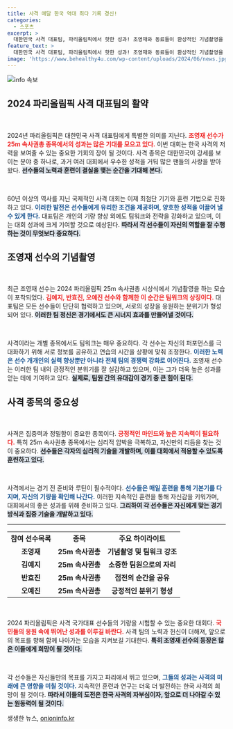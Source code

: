 ```yaml
---
title: 사격 메달 한국 역대 최다 기록 경신!
categories:
  - 스포츠
excerpt: >
  대한민국 사격 대표팀, 파리올림픽에서 핫한 성과! 조영재와 동료들이 환상적인 기념촬영을 남긴 순간을 놓치지 마세요!
feature_text: >
  대한민국 사격 대표팀, 파리올림픽에서 핫한 성과! 조영재와 동료들이 환상적인 기념촬영을 남긴 순간을 놓치지 마세요!
image: 'https://www.behealthy4u.com/wp-content/uploads/2024/06/news.jpg'
---
```


<p><img src="https://www.behealthy4u.com/wp-content/uploads/2024/06/news.jpg" alt="info 속보" /></p>

<h2 data-ke-size="size26">2024 파리올림픽 사격 대표팀의 활약</h2>

<p data-ke-size="size16">&nbsp;</p>

<p>2024년 파리올림픽은 대한민국 사격 대표팀에게 특별한 의미를 지닌다. <b><span style="color: #ee2323;">조영재 선수가 25m 속사권총 종목에서의 성과는 많은 기대를 모으고 있다.</span></b> 이번 대회는 한국 사격의 저력을 보여줄 수 있는 중요한 기회의 장이 될 것이다. 사격 종목은 대한민국이 강세를 보이는 분야 중 하나로, 과거 여러 대회에서 우수한 성적을 거둬 많은 팬들의 사랑을 받아왔다. <b><span style="background-color: #21538527;">선수들의 노력과 훈련이 결실을 맺는 순간을 기대해 본다.</span></b> </p>

<p data-ke-size="size16">&nbsp;</p>

<p>60년 이상의 역사를 지닌 국제적인 사격 대회는 이제 최첨단 기기와 훈련 기법으로 진화하고 있다. <b><span style="color: #1a5490;">이러한 발전은 선수들에게 유리한 조건을 제공하며, 양호한 성적을 이끌어 낼 수 있게 한다.</span></b> 대표팀은 개인의 기량 향상 외에도 팀워크와 전략을 강화하고 있으며, 이는 대회 성과에 크게 기여할 것으로 예상된다. <b><span style="background-color: #21538527;">따라서 각 선수들이 자신의 역할을 잘 수행하는 것이 무엇보다 중요하다.</span></b></p>

<h2 data-ke-size="size26">조영재 선수의 기념촬영</h2>

<p data-ke-size="size16">&nbsp;</p>

<p>최근 조영재 선수는 2024 파리올림픽 25m 속사권총 시상식에서 기념촬영을 하는 모습이 포착되었다. <b><span style="color: #ee2323;">김예지, 반효진, 오예진 선수와 함께한 이 순간은 팀워크의 상징이다.</span></b> 대표팀은 모든 선수들이 단단히 협력하고 있으며, 서로의 성장을 응원하는 분위기가 형성되어 있다. <b><span style="background-color: #21538527;">이러한 팀 정신은 경기에서도 큰 시너지 효과를 만들어낼 것이다.</span></b></p>

<p data-ke-size="size16">&nbsp;</p>

<p>사격이라는 개별 종목에서도 팀워크는 매우 중요하다. 각 선수는 자신의 퍼포먼스를 극대화하기 위해 서로 정보를 공유하고 연습의 시간을 상황에 맞춰 조정한다. <b><span style="color: #1a5490;">이러한 노력은 선수 개개인의 실력 향상뿐만 아니라 전체 팀의 경쟁력 강화로 이어진다.</span></b> 조영재 선수는 이러한 팀 내의 긍정적인 분위기를 잘 실감하고 있으며, 이는 그가 더욱 높은 성과를 얻는 데에 기여하고 있다. <b><span style="background-color: #21538527;">실제로, 팀원 간의 유대감이 경기 중 큰 힘이 된다.</span></b></p>

<h2 data-ke-size="size26">사격 종목의 중요성</h2>

<p data-ke-size="size16">&nbsp;</p>

<p>사격은 집중력과 정밀함이 중요한 종목이다. <b><span style="color: #ee2323;">긍정적인 마인드와 높은 지속력이 필요하다.</span></b> 특히 25m 속사권총 종목에서는 심리적 압박을 극복하고, 자신만의 리듬을 찾는 것이 중요하다. <b><span style="background-color: #21538527;">선수들은 각자의 심리적 기술을 개발하며, 이를 대회에서 적용할 수 있도록 훈련하고 있다.</span></b></p>

<p data-ke-size="size16">&nbsp;</p>

<p>사격에서는 경기 전 준비와 루틴이 필수적이다. <b><span style="color: #1a5490;">선수들은 매일 훈련을 통해 기본기를 다지며, 자신의 기량을 확인해 나간다.</span></b> 이러한 지속적인 훈련을 통해 자신감을 키워가며, 대회에서의 좋은 성과를 위해 준비하고 있다. <b><span style="background-color: #21538527;">그리하여 각 선수들은 자신에게 맞는 경기 방식과 집중 기술을 개발하고 있다.</span></b></p>

<hr>

<table style="width: 100%; border-collapse: collapse;">
<tr>
<td style="text-align: center; height: 17px;"><b>참여 선수목록</b></td>
<td style="text-align: center; height: 17px;"><b>종목</b></td>
<td style="text-align: center; height: 17px;"><b>주요 하이라이트</b></td>
</tr>
<tr>
<td style="text-align: center; height: 17px;"><b>조영재</b></td>
<td style="text-align: center; height: 17px;"><b>25m 속사권총</b></td>
<td style="text-align: center; height: 17px;"><b>기념촬영 및 팀워크 강조</b></td>
</tr>
<tr>
<td style="text-align: center; height: 17px;"><b>김예지</b></td>
<td style="text-align: center; height: 17px;"><b>25m 속사권총</b></td>
<td style="text-align: center; height: 17px;"><b>소중한 팀원으로의 자리</b></td>
</tr>
<tr>
<td style="text-align: center; height: 17px;"><b>반효진</b></td>
<td style="text-align: center; height: 17px;"><b>25m 속사권총</b></td>
<td style="text-align: center; height: 17px;"><b>접전의 순간을 공유</b></td>
</tr>
<tr>
<td style="text-align: center; height: 17px;"><b>오예진</b></td>
<td style="text-align: center; height: 17px;"><b>25m 속사권총</b></td>
<td style="text-align: center; height: 17px;"><b>긍정적인 분위기 형성</b></td>
</tr>
</table>

<p data-ke-size="size16">&nbsp;</p>

<p>2024 파리올림픽은 사격 국가대표 선수들의 기량을 시험할 수 있는 중요한 대회다. <b><span style="color: #ee2323;">국민들의 응원 속에 뛰어난 성과를 이루길 바란다.</span></b> 사격 팀의 노력과 헌신이 더해져, 앞으로의 목표를 향해 함께 나아가는 모습을 지켜보길 기대한다. <b><span style="background-color: #21538527;">특히 조영재 선수의 등장은 많은 이들에게 희망이 될 것이다.</span></b> </p>

<p data-ke-size="size16">&nbsp;</p>

<p>각 선수들은 자신들만의 목표를 가지고 파리에서 뛰고 있으며, <b><span style="color: #1a5490;">그들의 성과는 사격의 미래에 큰 영향을 미칠 것이다.</span></b> 지속적인 훈련과 연구는 더욱 더 발전하는 한국 사격의 희망이 될 것이다. <b><span style="background-color: #21538527;">따라서 이들의 도전은 한국 사격의 자부심이자, 앞으로 더 나아갈 수 있는 원동력이 될 것이다.</span></b></p>
생생한 뉴스, <a href="https://onioninfo.kr" rel="dofollow">onioninfo.kr</a>


